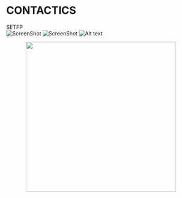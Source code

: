 # CONTACTICS
SETFP <br/>
![ScreenShot](https://raw.githubusercontent.com/HugoAr10/CONTACTICS/master/Assets/Img/GH/Interfaz.jpg)
![ScreenShot](GH/Interfaz.jpg)
![Alt text](/Img/GH/Interfaz.jpg?raw=true "Optional Title") 
<div align="center">
    <img src="/Img/GH/Interfaz.jpg" width="400px"</img> 
</div>
